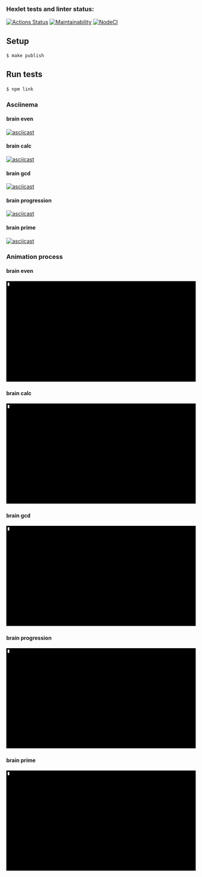 ### Hexlet tests and linter status:
[![Actions Status](https://github.com/rootyss/frontend-project-lvl1/workflows/hexlet-check/badge.svg)](https://github.com/rootyss/frontend-project-lvl1/actions)
[![Maintainability](https://api.codeclimate.com/v1/badges/a99a88d28ad37a79dbf6/maintainability)](https://codeclimate.com/github/rootyss/frontend-project-lvl1/maintainability)
[![NodeCI](https://github.com/rootyss/frontend-project-lvl1/workflows/NodeCI/badge.svg)](https://github.com/rootyss/frontend-project-lvl1/actions)

## Setup

```sh
$ make publish
```

## Run tests

```sh
$ npm link
```

### Asciinema
#### brain even  
[![asciicast](https://asciinema.org/a/375863.svg)](https://asciinema.org/a/375863)
#### brain calc  
[![asciicast](https://asciinema.org/a/x32rwwyO97wP0lzhrHmDWVXqB.svg)](https://asciinema.org/a/x32rwwyO97wP0lzhrHmDWVXqB)
#### brain gcd  
[![asciicast](https://asciinema.org/a/rCAU9tRZsnsujApwWJq62SwqI.svg)](https://asciinema.org/a/rCAU9tRZsnsujApwWJq62SwqI)
#### brain progression  
[![asciicast](https://asciinema.org/a/bP5XUzC6lzhYTDKllK93tjvfc.svg)](https://asciinema.org/a/bP5XUzC6lzhYTDKllK93tjvfc)
#### brain prime  
[![asciicast](https://asciinema.org/a/ylQlIdry6LmrzIZBHbCTMu3qU.svg)](https://asciinema.org/a/ylQlIdry6LmrzIZBHbCTMu3qU)

### Animation process
#### brain even  
![showcase](gif/brain-even.gif)  
#### brain calc  
![showcase](gif/brain-calc.gif) 
#### brain gcd  
![showcase](gif/brain-gcd.gif) 
#### brain progression  
![showcase](gif/brain-progression.gif) 
#### brain prime  
![showcase](gif/brain-prime.gif)


